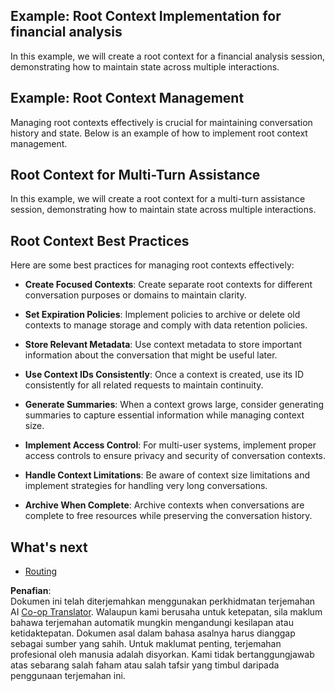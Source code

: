 <!--
CO_OP_TRANSLATOR_METADATA:
{
  "original_hash": "e1cbc99fa7185139ad6d539eca09a2b3",
  "translation_date": "2025-06-02T20:29:50+00:00",
  "source_file": "05-AdvancedTopics/mcp-root-contexts/README.md",
  "language_code": "ms"
}
-->
## Example: Root Context Implementation for financial analysis

In this example, we will create a root context for a financial analysis session, demonstrating how to maintain state across multiple interactions.

## Example: Root Context Management

Managing root contexts effectively is crucial for maintaining conversation history and state. Below is an example of how to implement root context management.

## Root Context for Multi-Turn Assistance

In this example, we will create a root context for a multi-turn assistance session, demonstrating how to maintain state across multiple interactions.

## Root Context Best Practices

Here are some best practices for managing root contexts effectively:

- **Create Focused Contexts**: Create separate root contexts for different conversation purposes or domains to maintain clarity.

- **Set Expiration Policies**: Implement policies to archive or delete old contexts to manage storage and comply with data retention policies.

- **Store Relevant Metadata**: Use context metadata to store important information about the conversation that might be useful later.

- **Use Context IDs Consistently**: Once a context is created, use its ID consistently for all related requests to maintain continuity.

- **Generate Summaries**: When a context grows large, consider generating summaries to capture essential information while managing context size.

- **Implement Access Control**: For multi-user systems, implement proper access controls to ensure privacy and security of conversation contexts.

- **Handle Context Limitations**: Be aware of context size limitations and implement strategies for handling very long conversations.

- **Archive When Complete**: Archive contexts when conversations are complete to free resources while preserving the conversation history.

## What's next

- [Routing](../mcp-routing/README.md)

**Penafian**:  
Dokumen ini telah diterjemahkan menggunakan perkhidmatan terjemahan AI [Co-op Translator](https://github.com/Azure/co-op-translator). Walaupun kami berusaha untuk ketepatan, sila maklum bahawa terjemahan automatik mungkin mengandungi kesilapan atau ketidaktepatan. Dokumen asal dalam bahasa asalnya harus dianggap sebagai sumber yang sahih. Untuk maklumat penting, terjemahan profesional oleh manusia adalah disyorkan. Kami tidak bertanggungjawab atas sebarang salah faham atau salah tafsir yang timbul daripada penggunaan terjemahan ini.